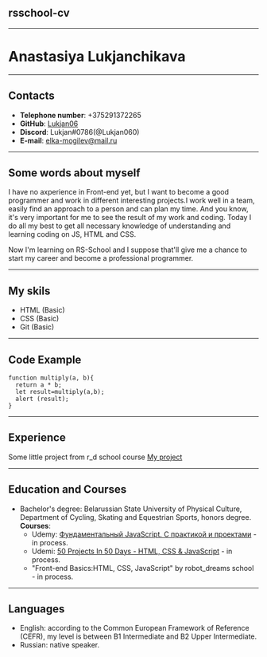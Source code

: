 ## **rsschool-cv**

---

# **Anastasiya Lukjanchikava**

---

## **Contacts**

- **Telephone number**: +375291372265
- **GitHub**: [Lukjan06](https://github.com/Lukjan06)
- **Discord**: Lukjan#0786(@Lukjan060)
- **E-mail**: elka-mogilev@mail.ru

---

## **Some words about myself**

I have no axperience in Front-end yet, but I want to become a good programmer and work in different interesting projects.I work well in a team, easily find an approach to a person and can plan my time. And you know, it's very important for me to see the result of my work and coding. Today I do all my best to get all necessary knowledge of understanding and learning coding on JS, HTML and CSS.

Now I'm learning on RS-School and I suppose that'll give me a chance to start my career and become a professional programmer.

---

## **My skils**

- HTML (Basic)
- CSS (Basic)
- Git (Basic)

---

## **Code Example**

```
function multiply(a, b){
  return a * b;
  let result=multiply(a,b);
  alert (result);
}
```

---

## **Experience**

Some little project from r_d school course [My project](https://github.com/Lukjan06/HomeWork3)

---

## **Education and Courses**

- Bachelor's degree: Belarussian State University of Physical Culture, Department of Cycling, Skating and Equestrian Sports, honors degree.  
   **Courses**:
  - Udemy: [Фундаментальный JavaScript. С практикой и проектами](https://www.udemy.com/course/fundamental-javascript/) - in process.
  - Udemi: [50 Projects In 50 Days - HTML, CSS & JavaScript](https://www.udemy.com/course/50-projects-50-days/) - in process.
  - "Front-end Basics:HTML, CSS, JavaScript" by robot_dreams school - in process.

---

## **Languages**

- English: according to the Common European Framework of Reference (CEFR), my level is between B1 Intermediate and B2 Upper Intermediate.
- Russian: native speaker.
